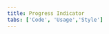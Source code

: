 ```yaml
---
title: Progress Indicator
tabs: ['Code', 'Usage','Style']
---
```


<component
    name="Progress indicator"
    component="progress-indicator"
    variation="progress-indicator"
    experimental="true"
    hasReactVersion="true"
    >
</ComponentCode>
<ComponentDocs component="progress-indicator" experimental="true"></ComponentDocs>
